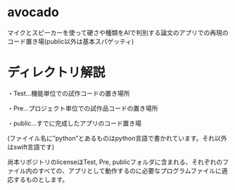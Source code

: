 # avocado
マイクとスピーカーを使って硬さや種類をAIで判別する論文のアプリでの再現のコード置き場(public以外は基本スパゲッティ)

# ディレクトリ解説

・Test...機能単位での試作コードの置き場所

・Pre...プロジェクト単位での試作品コードの置き場所

・public...すでに完成したアプリのコード置き場

(ファイイル名に”python”とあるものはpython言語で書かれています。それ以外はswift言語です)

尚本リポジトリのlicenseはTest, Pre, publicフォルダに含まれる、それぞれのファイル内のすべての、アプリとして動作するのに必要なプログラムファイルに適応するものとします。
